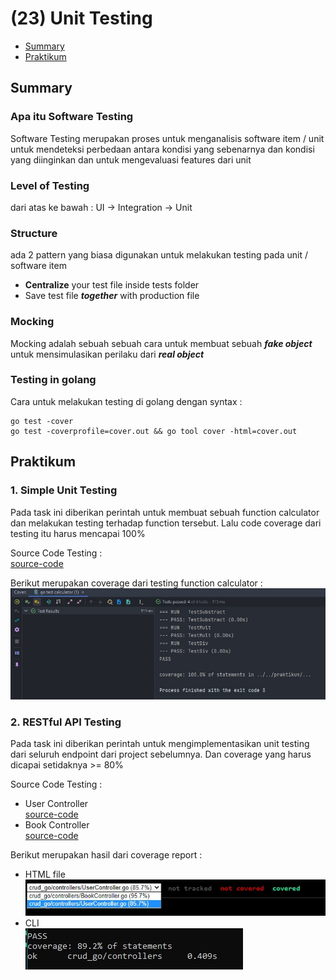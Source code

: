# (23) Unit Testing

- [Summary](#Summary)
- [Praktikum](#Praktikum)

## Summary
### Apa itu Software Testing
Software Testing merupakan proses untuk menganalisis software item / unit untuk mendeteksi perbedaan antara kondisi yang sebenarnya dan kondisi yang diinginkan dan untuk mengevaluasi features dari unit

### Level of Testing
dari atas ke bawah :
UI -> Integration -> Unit

### Structure
ada 2 pattern yang biasa digunakan untuk melakukan testing pada unit / software item
- __Centralize__ your test file inside tests folder
- Save test file ___together___ with production file 

### Mocking
Mocking adalah sebuah sebuah cara untuk membuat sebuah ___fake object___ untuk mensimulasikan perilaku dari ___real object___

### Testing in golang
Cara untuk melakukan testing di golang dengan syntax :
```
go test -cover
go test -coverprofile=cover.out && go tool cover -html=cover.out
```

## Praktikum
### 1. Simple Unit Testing
Pada task ini diberikan perintah untuk membuat sebuah function calculator dan melakukan testing terhadap function tersebut. Lalu code coverage dari testing itu harus mencapai 100%

Source Code Testing :  
[source-code](./praktikum/calculator/calculate_test.go)

Berikut merupakan coverage dari testing function calculator : 
![hasil](./screenshots/calculator_test.jpg)  

### 2. RESTful API Testing
Pada task ini diberikan perintah untuk mengimplementasikan unit testing dari seluruh endpoint dari project sebelumnya. Dan coverage yang harus dicapai setidaknya >= 80%

Source Code Testing :  
- User Controller   
  [source-code](./praktikum/RESTful-API/controllers/UserController_test.go)
- Book Controller  
  [source-code](./praktikum/RESTful-API/controllers/BookController_test.go)
  
 Berikut merupakan hasil dari coverage report :
 - HTML file  
  ![hasil](./screenshots/coverage_report.jpg)  
 - CLI  
  ![hasil](./screenshots/coverage_report_2.jpg)

